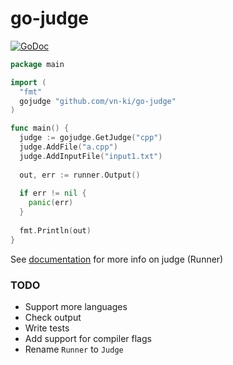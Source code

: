 # go-judge
[![GoDoc](https://godoc.org/github.com/vn-ki/go-judge?status.svg)](https://godoc.org/github.com/vn-ki/go-judge)

```go
package main

import (
  "fmt"
  gojudge "github.com/vn-ki/go-judge"
)

func main() {
  judge := gojudge.GetJudge("cpp")
  judge.AddFile("a.cpp")
  judge.AddInputFile("input1.txt")
  
  out, err := runner.Output()
  
  if err != nil {
    panic(err)
  }
  
  fmt.Println(out)
}

```

See [documentation](https://godoc.org/github.com/vn-ki/go-judge/runner#Runner) for more info on judge (Runner)

### TODO

- Support more languages
- Check output
- Write tests
- Add support for compiler flags
- Rename `Runner` to `Judge`
